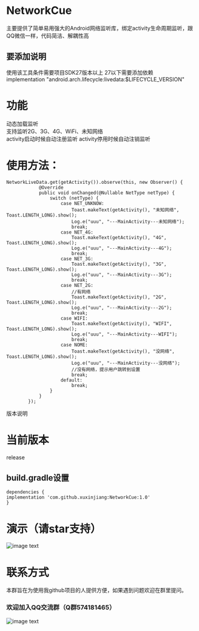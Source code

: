 # NetworkCue
主要提供了简单易用强大的Android网络监听库，绑定activity生命周期监听，跟QQ微信一样，代码简洁、解耦性高
## 要添加说明
  使用该工具条件需要项目SDK27版本以上
  27以下需要添加依赖  
  implementation "android.arch.lifecycle:livedata:$LIFECYCLE_VERSION"


# 功能

动态加载监听  
支持监听2G、3G、4G、WiFi、未知网络  
activity启动时候自动注册监听  activity停用时候自动注销监听

# 使用方法：
```
NetworkLiveData.get(getActivity()).observe(this, new Observer() {
            @Override
            public void onChanged(@Nullable NetType netType) {
                switch (netType) {
                    case NET_UNKNOW:
                        Toast.makeText(getActivity(), "未知网络", Toast.LENGTH_LONG).show();
                        Log.e("uuu", "---MainActivity---未知网络");
                        break;
                    case NET_4G:
                        Toast.makeText(getActivity(), "4G", Toast.LENGTH_LONG).show();
                        Log.e("uuu", "---MainActivity---4G");
                        break;
                    case NET_3G:
                        Toast.makeText(getActivity(), "3G", Toast.LENGTH_LONG).show();
                        Log.e("uuu", "---MainActivity---3G");
                        break;
                    case NET_2G:
                        //有网络
                        Toast.makeText(getActivity(), "2G", Toast.LENGTH_LONG).show();
                        Log.e("uuu", "---MainActivity---2G");
                        break;
                    case WIFI:
                        Toast.makeText(getActivity(), "WIFI", Toast.LENGTH_LONG).show();
                        Log.e("uuu", "---MainActivity---WIFI");
                        break;
                    case NOME:
                        Toast.makeText(getActivity(), "没网络", Toast.LENGTH_LONG).show();
                        Log.e("uuu", "---MainActivity---没网络");
                        //没有网络，提示用户跳转到设置
                        break;
                    default:
                        break;
                }
            }
        });
```

版本说明

# 当前版本

release

## build.gradle设置
```
dependencies {
implementation 'com.github.xuxinjiang:NetworkCue:1.0'
}
```
# 演示（请star支持）

![image text](https://github.com/xuxinjiang/NetworkCue-/blob/master/gif/zjl.gif)

# 联系方式

本群旨在为使用我github项目的人提供方便，如果遇到问题欢迎在群里提问。

### 欢迎加入QQ交流群（Q群574181465）

![image text](https://github.com/xuxinjiang/NetworkCue-/blob/master/gif/qqqun.png)



